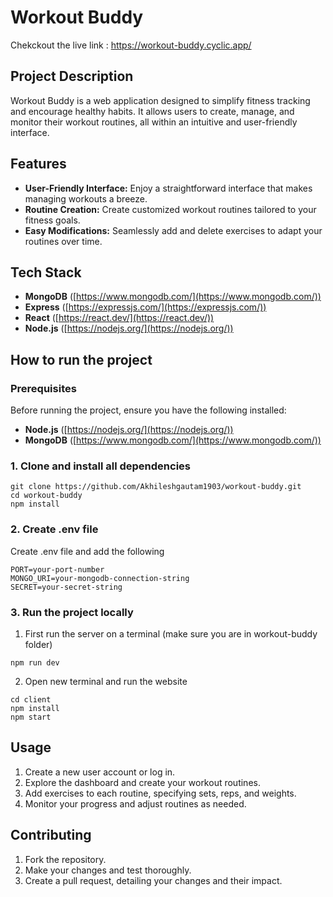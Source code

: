 # Workout Buddy

Chekckout the live link : https://workout-buddy.cyclic.app/


## Project Description
Workout Buddy is a web application designed to simplify fitness tracking and encourage healthy habits. It allows users to create, manage, and monitor their workout routines, all within an intuitive and user-friendly interface.

## Features
- **User-Friendly Interface:** Enjoy a straightforward interface that makes managing workouts a breeze.
- **Routine Creation:** Create customized workout routines tailored to your fitness goals.
- **Easy Modifications:** Seamlessly add and delete exercises to adapt your routines over time.

## Tech Stack

* **MongoDB** ([https://www.mongodb.com/](https://www.mongodb.com/))
* **Express** ([https://expressjs.com/](https://expressjs.com/))
* **React** ([https://react.dev/](https://react.dev/))
* **Node.js** ([https://nodejs.org/](https://nodejs.org/))

## How to run the project 

### Prerequisites

Before running the project, ensure you have the following installed:
* **Node.js** ([https://nodejs.org/](https://nodejs.org/))
* **MongoDB** ([https://www.mongodb.com/](https://www.mongodb.com/))

### 1. Clone and install all dependencies
```
git clone https://github.com/Akhileshgautam1903/workout-buddy.git
cd workout-buddy
npm install
```
### 2. Create .env file
Create .env file and add the following 
```
PORT=your-port-number
MONGO_URI=your-mongodb-connection-string
SECRET=your-secret-string
```

### 3. Run the project locally
1. First run the server on a terminal (make sure you are in workout-buddy folder)
```
npm run dev
```
2. Open new terminal and run the website 
```
cd client
npm install
npm start
```

## Usage
1. Create a new user account or log in.
2. Explore the dashboard and create your workout routines.
3. Add exercises to each routine, specifying sets, reps, and weights.
4. Monitor your progress and adjust routines as needed.

## Contributing
1. Fork the repository.
2. Make your changes and test thoroughly.
3. Create a pull request, detailing your changes and their impact.

